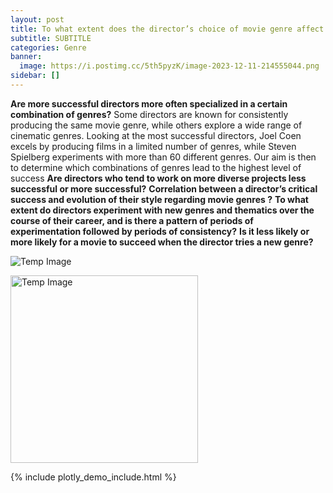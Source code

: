 ```yaml
---
layout: post
title: To what extent does the director’s choice of movie genre affect the success of the movie ?
subtitle: SUBTITLE
categories: Genre
banner:
  image: https://i.postimg.cc/5th5pyzK/image-2023-12-11-214555044.png
sidebar: []
---
```


**Are more successful directors more often specialized in a certain combination of genres?**
Some directors are known for consistently producing the same movie genre, while others explore a wide range of cinematic genres. Looking at the most successful directors, Joel Coen excels by producing films in a limited number of genres, while Steven Spielberg experiments with more than 60 different genres. Our aim is then to determine which combinations of genres lead to the highest level of success
**Are directors who tend to work on more diverse projects less successful or more successful?**
**Correlation between a director’s critical success and evolution of their style regarding movie genres ?**
**To what extent do directors experiment with new genres and thematics over the course of their career, and is there a pattern of periods of experimentation followed by periods of consistency?**
**Is it less likely or more likely for a movie to succeed when the director tries a new genre?**



![Temp Image](https://i.postimg.cc/sX52PNjZ/image-2023-12-11-214406269.png)
<!-- Example of manual size change, if you use both width and height the original aspect ratio of the image will not be preserved (deformation) -->
<img src="https://i.postimg.cc/sX52PNjZ/image-2023-12-11-214406269.png" alt="Temp Image" width="300"> <!-- height="50"> -->

{% include plotly_demo_include.html %}
